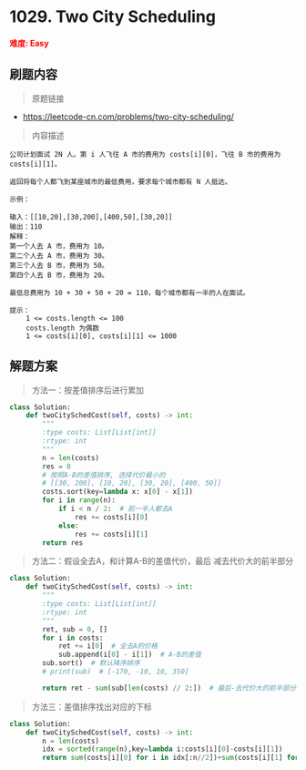 # 1029. Two City Scheduling

**<font color=red>难度: Easy</font>**

## 刷题内容

> 原题链接

* https://leetcode-cn.com/problems/two-city-scheduling/

> 内容描述

```
公司计划面试 2N 人。第 i 人飞往 A 市的费用为 costs[i][0]，飞往 B 市的费用为 costs[i][1]。

返回将每个人都飞到某座城市的最低费用，要求每个城市都有 N 人抵达。

示例：

输入：[[10,20],[30,200],[400,50],[30,20]]
输出：110
解释：
第一个人去 A 市，费用为 10。
第二个人去 A 市，费用为 30。
第三个人去 B 市，费用为 50。
第四个人去 B 市，费用为 20。

最低总费用为 10 + 30 + 50 + 20 = 110，每个城市都有一半的人在面试。

提示：
    1 <= costs.length <= 100
    costs.length 为偶数
    1 <= costs[i][0], costs[i][1] <= 1000
```

## 解题方案

> 方法一：按差值排序后进行累加

```python
class Solution:
    def twoCitySchedCost(self, costs) -> int:
        """
        :type costs: List[List[int]]
        :rtype: int
        """
        n = len(costs)
        res = 0
        # 按照A-B的差值排序, 选择代价最小的
        # [[30, 200], [10, 20], [30, 20], [400, 50]]
        costs.sort(key=lambda x: x[0] - x[1])
        for i in range(n):
            if i < n / 2:  # 前一半人都去A
                res += costs[i][0]
            else:
                res += costs[i][1]
        return res
```



> 方法二：假设全去A，和计算A-B的差值代价，最后 减去代价大的前半部分

```python
class Solution:
    def twoCitySchedCost(self, costs) -> int:
        """
        :type costs: List[List[int]]
        :rtype: int
        """
        ret, sub = 0, []
        for i in costs:
            ret += i[0]  # 全去A的价格
            sub.append(i[0] - i[1])  # A-B的差值
        sub.sort()  # 默认降序排序
        # print(sub)  # [-170, -10, 10, 350]

        return ret - sum(sub[len(costs) // 2:])  # 最后-去代价大的前半部分
```



> 方法三：差值排序找出对应的下标

```python
class Solution:
    def twoCitySchedCost(self, costs) -> int:
        n = len(costs)
        idx = sorted(range(n),key=lambda i:costs[i][0]-costs[i][1])
        return sum(costs[i][0] for i in idx[:n//2])+sum(costs[i][1] for i in idx[n//2:])
```

